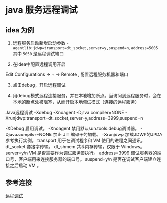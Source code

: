 # java 服务远程调试


## idea 为例

1. 远程服务启动新增启动参数 ``-agentlib:jdwp=transport=dt_socket,server=y,suspend=n,address=5005`` 其中 ``5050`` 是远程调试端口

2. 在idea中配置远程调用开启

 Edit Configurations -> + -> Remote , 配置远程服务机器和端口

3. 点击debug，开启远程调试


4. 用debug模式远程连接服务，并在本地增加断点。当访问到远程服务时，会在本地的断点处被阻塞，从而开启本地调试模式（连接的远程服务）


Java远程调试
-Xdebug -Xnoagent -Djava.compiler=NONE -Xrunjdwp:transport=dt_socket,server=y,address=3999,suspend=n

-XDebug               启用调试。
-Xnoagent             禁用默认sun.tools.debug调试器。
-Djava.compiler=NONE  禁止 JIT 编译器的加载。
-Xrunjdwp             加载JDWP的JPDA参考执行实例。
transport             用于在调试程序和 VM 使用的进程之间通讯。
dt_socket             套接字传输。
dt_shmem              共享内存传输，仅限于 Windows。
server=y/n            VM 是否需要作为调试服务器执行。
address=3999          调试服务器的端口号，客户端用来连接服务器的端口号。
suspend=y/n           是否在调试客户端建立连接之后启动 VM 。

## 参考连接
 [远程调试](https://blog.csdn.net/weixin_30602505/article/details/99573100?utm_medium=distribute.pc_relevant.none-task-blog-2%7Edefault%7ECTRLIST%7Edefault-3.no_search_link&depth_1-utm_source=distribute.pc_relevant.none-task-blog-2%7Edefault%7ECTRLIST%7Edefault-3.no_search_link)

